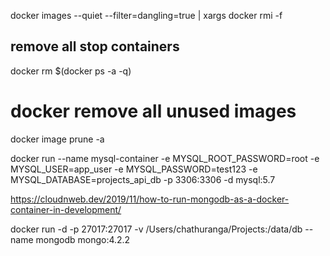  docker images --quiet --filter=dangling=true | xargs docker rmi -f
 
 
 remove all stop containers
 ------------------------
 docker rm $(docker ps -a -q)
 
 
 docker remove all unused images
 ===========
 docker image prune -a
 
 
docker run --name mysql-container -e MYSQL_ROOT_PASSWORD=root -e MYSQL_USER=app_user -e MYSQL_PASSWORD=test123 -e MYSQL_DATABASE=projects_api_db -p 3306:3306  -d mysql:5.7

https://cloudnweb.dev/2019/11/how-to-run-mongodb-as-a-docker-container-in-development/

docker run -d -p 27017:27017 -v /Users/chathuranga/Projects:/data/db --name mongodb mongo:4.2.2

